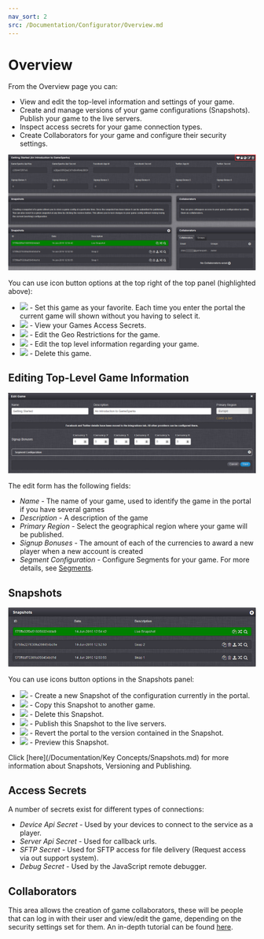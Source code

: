 ```yaml
---
nav_sort: 2
src: /Documentation/Configurator/Overview.md
---
```


# Overview

From the Overview page you can:

* View and edit the top-level information and settings of your game.
* Create and manage versions of your game configurations (Snapshots). Publish your game to the live servers.
* Inspect access secrets for your game connection types.
* Create Collaborators for your game and configure their security settings.

![](img/Overview/5.png)

You can use icon button options at the top right of the top panel (highlighted above):

  * ![](/img/fa/heart.png) - Set this game as your favorite. Each time you enter the portal the current game will shown without you having to select it.
  * ![](/img/fa/lock.png) - View your Games Access Secrets.
  * ![](/img/fa/globe.png) - Edit the Geo Restrictions for the game.
  * ![](/img/fa/edit.png) - Edit the top level information regarding your game.
  * ![](/img/fa/trash.png) - Delete this game.


## Editing Top-Level Game Information

![](img/Overview/4.png)

The edit form has the following fields:

  * *Name* \- The name of your game, used to identify the game in the portal if you have several games
  * *Description* \- A description of the game
  * *Primary Region* - Select the geographical region where your game will be published.
  * *Signup Bonuses* \- The amount of each of the currencies to award a new player when a new account is created
  * *Segment Configuration* - Configure Segments for your game. For more details, see [Segments](/Documentation/Configurator/Segments.md).

## Snapshots

![](img/Overview/6.png)

You can use icons button options in the Snapshots panel:

  * ![](/img/fa/plus.png) - Create a new Snapshot of the configuration currently in the portal.
  * ![](/img/fa/copy.png) - Copy this Snapshot to another game.
  * ![](/img/fa/trash.png) - Delete this Snapshot.
  * ![](/img/fa/upload.png) - Publish this Snapshot to the live servers.
  * ![](/img/fa/random.png) - Revert the portal to the version contained in the Snapshot.
  * ![](/img/fa/search.png) - Preview this Snapshot.

Click [here](/Documentation/Key Concepts/Snapshots.md) for more information about Snapshots, Versioning and Publishing.

## Access Secrets

A number of secrets exist for different types of connections:

  * *Device Api Secret* \- Used by your devices to connect to the service as a player.
  * *Server Api Secret* \- Used for callback urls.
  * *SFTP Secret* \- Used for SFTP access for file delivery (Request access via out support system).
  * *Debug Secret* \- Used by the JavaScript remote debugger.

## Collaborators

This area allows the creation of game collaborators, these will be people that can log in with their user and view/edit the game, depending on the security settings set for them. An in-depth tutorial can be found [here](/Tutorials/Capabilities/README.md).
